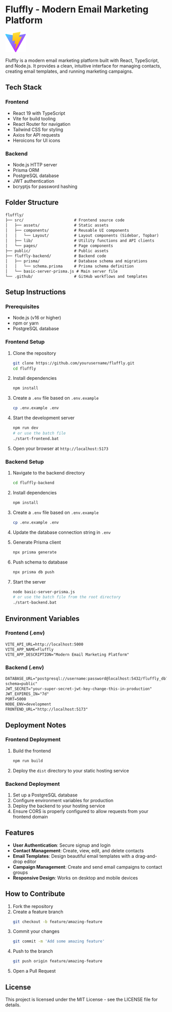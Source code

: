 # Fluffly - Modern Email Marketing Platform

![Fluffly Logo](public/vite.svg)

Fluffly is a modern email marketing platform built with React, TypeScript, and Node.js. It provides a clean, intuitive interface for managing contacts, creating email templates, and running marketing campaigns.

## Tech Stack

### Frontend
- React 19 with TypeScript
- Vite for build tooling
- React Router for navigation
- Tailwind CSS for styling
- Axios for API requests
- Heroicons for UI icons

### Backend
- Node.js HTTP server
- Prisma ORM
- PostgreSQL database
- JWT authentication
- bcryptjs for password hashing

## Folder Structure

```
fluffly/
├── src/                      # Frontend source code
│   ├── assets/               # Static assets
│   ├── components/           # Reusable UI components
│   │   └── Layout/           # Layout components (Sidebar, Topbar)
│   ├── lib/                  # Utility functions and API clients
│   └── pages/                # Page components
├── public/                   # Public assets
├── fluffly-backend/          # Backend code
│   ├── prisma/               # Database schema and migrations
│   │   └── schema.prisma     # Prisma schema definition
│   └── basic-server-prisma.js # Main server file
└── .github/                  # GitHub workflows and templates
```

## Setup Instructions

### Prerequisites
- Node.js (v16 or higher)
- npm or yarn
- PostgreSQL database

### Frontend Setup

1. Clone the repository
   ```bash
   git clone https://github.com/yourusername/fluffly.git
   cd fluffly
   ```

2. Install dependencies
   ```bash
   npm install
   ```

3. Create a `.env` file based on `.env.example`
   ```bash
   cp .env.example .env
   ```

4. Start the development server
   ```bash
   npm run dev
   # or use the batch file
   ./start-frontend.bat
   ```

5. Open your browser at `http://localhost:5173`

### Backend Setup

1. Navigate to the backend directory
   ```bash
   cd fluffly-backend
   ```

2. Install dependencies
   ```bash
   npm install
   ```

3. Create a `.env` file based on `.env.example`
   ```bash
   cp .env.example .env
   ```

4. Update the database connection string in `.env`

5. Generate Prisma client
   ```bash
   npx prisma generate
   ```

6. Push schema to database
   ```bash
   npx prisma db push
   ```

7. Start the server
   ```bash
   node basic-server-prisma.js
   # or use the batch file from the root directory
   ./start-backend.bat
   ```

## Environment Variables

### Frontend (.env)
```
VITE_API_URL=http://localhost:5000
VITE_APP_NAME=Fluffly
VITE_APP_DESCRIPTION="Modern Email Marketing Platform"
```

### Backend (.env)
```
DATABASE_URL="postgresql://username:password@localhost:5432/fluffly_db?schema=public"
JWT_SECRET="your-super-secret-jwt-key-change-this-in-production"
JWT_EXPIRES_IN="7d"
PORT=5000
NODE_ENV=development
FRONTEND_URL="http://localhost:5173"
```

## Deployment Notes

### Frontend Deployment
1. Build the frontend
   ```bash
   npm run build
   ```

2. Deploy the `dist` directory to your static hosting service

### Backend Deployment
1. Set up a PostgreSQL database
2. Configure environment variables for production
3. Deploy the backend to your hosting service
4. Ensure CORS is properly configured to allow requests from your frontend domain

## Features

- **User Authentication**: Secure signup and login
- **Contact Management**: Create, view, edit, and delete contacts
- **Email Templates**: Design beautiful email templates with a drag-and-drop editor
- **Campaign Management**: Create and send email campaigns to contact groups
- **Responsive Design**: Works on desktop and mobile devices

## How to Contribute

1. Fork the repository
2. Create a feature branch
   ```bash
   git checkout -b feature/amazing-feature
   ```
3. Commit your changes
   ```bash
   git commit -m 'Add some amazing feature'
   ```
4. Push to the branch
   ```bash
   git push origin feature/amazing-feature
   ```
5. Open a Pull Request

## License

This project is licensed under the MIT License - see the LICENSE file for details.
